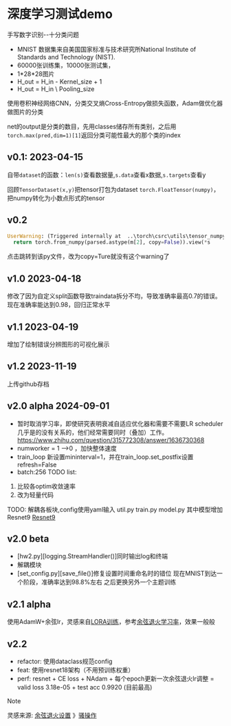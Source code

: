 # 深度学习测试demo

手写数字识别--十分类问题

- MNIST 数据集来自美国国家标准与技术研究所National Institute of Standards and Technology (NIST).
- 60000张训练集，10000张测试集，
- 1\*28\*28图片
- H_out = H_in - Kernel_size + 1
- H_out = H_in \ Pooling_size

使用卷积神经网络CNN，分类交叉熵Cross-Entropy做损失函数，Adam做优化器做图片的分类

net的output是分类的数目，先用classes储存所有类别，之后用`torch.max(pred,dim=1)[1]`返回分类可能性最大的那个类的index

## v0.1: 2023-04-15
自带`dataset`的函数：`len(s)`查看数据量,`s.data`查看x数据,`s.targets`查看y

回顾`TensorDataset(x,y)`把tensor打包为dataset
`torch.FloatTensor(numpy)`，把numpy转化为小数点形式的tensor

## v0.2
```python
UserWarning: (Triggered internally at  ..\torch\csrc\utils\tensor_numpy.cpp:180.)
  return torch.from_numpy(parsed.astype(m[2], copy=False)).view(*s
```
点击跳转到该py文件，改为copy=Ture就没有这个warning了

## v1.0 2023-04-18
修改了因为自定义split函数导致traindata拆分不均，导致准确率最高0.7的错误。现在准确率能达到0.98，回归正常水平

## v1.1 2023-04-19
增加了绘制错误分辨图形的可视化展示

## v1.2 2023-11-19
上传github存档

## v2.0 alpha 2024-09-01

- 暂时取消学习率，即使研究表明衰减自适应优化器和需要不需要LR scheduler几乎是的没有关系的，他们经常需要同时（叠加）工作。https://www.zhihu.com/question/315772308/answer/1636730368
- numworker = 1 -->0 ，加快整体速度
- train_loop 新设置mininterval=1，并在train_loop.set_postfix设置refresh=False
- batch:256
TODO list:
1. 比较各optim收敛速率
2. 改为轻量代码

TODO: 解耦各板块,config使用yaml输入
util.py
train.py
model.py
其中模型增加Resnet9
[Resnet9](https://github.com/VanekPetr/ResNet-9/blob/main/model.py)

## v2.0 beta
- [hw2.py][logging.StreamHandler()]同时输出log和终端
- 解耦模块
- [set_config.py][save_file()]修复设置时间重命名时的错位
现在MNIST到达一个阶段，准确率达到98.8%左右
之后更换另外一个主题训练

## v2.1 alpha
使用AdamW+余弦lr，灵感来自[LORA训练](https://zhuanlan.zhihu.com/p/618758020)，参考[余弦退火学习率](https://zhuanlan.zhihu.com/p/261134624)，效果一般般

## v2.2

- refactor: 使用dataclass规范config
- feat: 使用resnet18架构（不用预训练权重）
- perf: resnet + CE loss + NAdam + 每个epoch更新一次余弦退火lr调整 = valid loss 3.18e-05 + test acc 0.9920 (目前最高)

> [!note]
> 灵感来源: [余弦退火设置](https://blog.csdn.net/qq_29007291/article/details/126094939)
》[骚操作](https://www.zhihu.com/question/666647497/answer/3627168088)